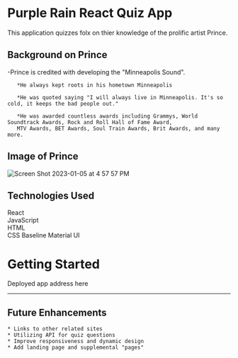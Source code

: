 # Purple Rain React Quiz App #

This application quizzes folx on thier knowledge of the prolific artist Prince.

## Background on Prince ##

-Prince is credited with developing the "Minneapolis Sound".
       
       *He always kept roots in his hometown Minneapolis   
       
       *He was quoted saying "I will always live in Minneapolis. It's so cold, it keeps the bad people out."
       
       *He was awarded countless awards including Grammys, World Soundtrack Awards, Rock and Roll Hall of Fame Award,  
       MTV Awards, BET Awards, Soul Train Awards, Brit Awards, and many more.
       
## Image of Prince ##
![Screen Shot 2023-01-05 at 4 57 57 PM](https://user-images.githubusercontent.com/111613075/210888048-0c006131-1329-4cbe-b3b4-cc34c55da0ff.png)

## Technologies Used ##
React    
JavaScript  
HTML  
CSS Baseline 
Material UI

# Getting Started #  

Deployed app address here

***

## Future Enhancements ##
    * Links to other related sites 
    * Utilizing API for quiz questions 
    * Improve responsiveness and dynamic design    
    * Add landing page and supplemental "pages"
    

